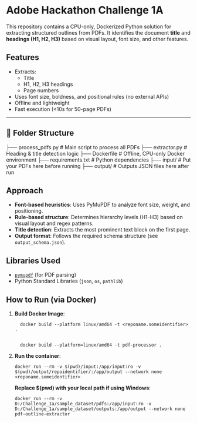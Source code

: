 # Adobe Hackathon Challenge 1A 

This repository contains a CPU-only, Dockerized Python solution for extracting structured outlines from PDFs. It identifies the document **title** and **headings (H1, H2, H3)** based on visual layout, font size, and other features.
## Features

- Extracts:
  - Title
  - H1, H2, H3 headings
  - Page numbers
- Uses font size, boldness, and positional rules (no external APIs)
- Offline and lightweight
- Fast execution (<10s for 50-page PDFs)

---

## 📁 Folder Structure

├── process_pdfs.py # Main script to process all PDFs
├── extractor.py # Heading & title detection logic
├── Dockerfile # Offline, CPU-only Docker environment
├── requirements.txt # Python dependencies
├── input/ # Put your PDFs here before running
├── output/ # Outputs JSON files here after run

## Approach

- **Font-based heuristics**: Uses PyMuPDF to analyze font size, weight, and positioning.
- **Rule-based structure**: Determines hierarchy levels (H1–H3) based on visual layout and regex patterns.
- **Title detection**: Extracts the most prominent text block on the first page.
- **Output format**: Follows the required schema structure (see `output_schema.json`).

## Libraries Used

- [`pymupdf`](https://pymupdf.readthedocs.io/) (for PDF parsing)
- Python Standard Libraries (`json`, `os`, `pathlib`)

## How to Run (via Docker)

1. **Build Docker Image**:

         docker build --platform linux/amd64 -t <reponame.someidentifier> .
   
         
         docker build --platform=linux/amd64 -t pdf-processor .

3. **Run the container**:

       docker run --rm -v $(pwd)/input:/app/input:ro -v $(pwd)/output/repoidentifier/:/app/output --network none <reponame.someidentifier>

   **Replace $(pwd) with your local path if using Windows**:  
    
       docker run --rm -v D:/Challenge_1a/sample_dataset/pdfs:/app/input:ro -v D:/Challenge_1a/sample_dataset/outputs:/app/output --network none pdf-outline-extractor



